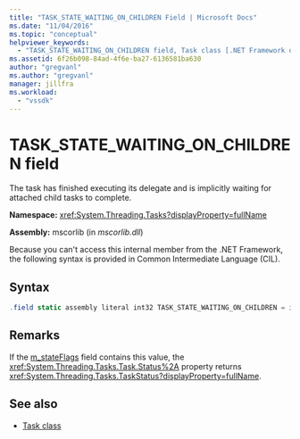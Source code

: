 ```yaml
---
title: "TASK_STATE_WAITING_ON_CHILDREN Field | Microsoft Docs"
ms.date: "11/04/2016"
ms.topic: "conceptual"
helpviewer_keywords:
  - "TASK_STATE_WAITING_ON_CHILDREN field, Task class [.NET Framework debug engines]"
ms.assetid: 6f26b098-84ad-4f6e-ba27-6136581ba630
author: "gregvanl"
ms.author: "gregvanl"
manager: jillfra
ms.workload:
  - "vssdk"
---
```

# TASK_STATE_WAITING_ON_CHILDREN field
The task has finished executing its delegate and is implicitly waiting for attached child tasks to complete.

 **Namespace:** <xref:System.Threading.Tasks?displayProperty=fullName>

 **Assembly:** mscorlib (in *mscorlib.dll*)

 Because you can't access this internal member from the .NET Framework, the following syntax is provided in Common Intermediate Language (CIL).

## Syntax

```csharp
.field static assembly literal int32 TASK_STATE_WAITING_ON_CHILDREN = int32(0x01000000)
```

## Remarks
 If the [m_stateFlags](../../extensibility/debugger/m-stateflags-field.md) field contains this value, the <xref:System.Threading.Tasks.Task.Status%2A> property returns <xref:System.Threading.Tasks.TaskStatus?displayProperty=fullName>.

## See also
- [Task class](../../extensibility/debugger/task-class-internal-members.md)